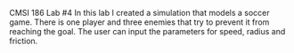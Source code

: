 CMSI 186 Lab #4
In this lab I created a simulation that models a soccer game. There is one player and three enemies that try to prevent it from reaching the goal. The user can input the parameters for speed, radius and friction.